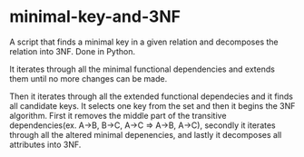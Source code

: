 # minimal-key-and-3NF
A script that finds a minimal key in a given relation and decomposes the relation into 3NF. Done in Python.

It iterates through all the minimal functional dependencies and extends them until no more changes can be made.

Then it iterates through all the extended functional dependecies and it finds all candidate keys. It selects one key from the set and then it begins the 3NF algorithm. First it removes the middle part of the transitive dependencies(ex. A->B, B->C, A->C => A->B, A->C), secondly it iterates through all the altered minimal depenencies, and lastly it decomposes all attributes into 3NF.
